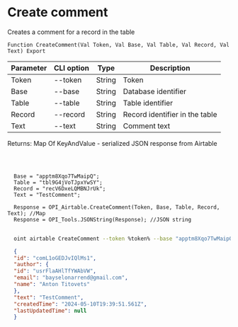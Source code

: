 ﻿---
sidebar_position: 2
---

# Create comment
 Creates a comment for a record in the table



`Function CreateComment(Val Token, Val Base, Val Table, Val Record, Val Text) Export`

  | Parameter | CLI option | Type | Description |
  |-|-|-|-|
  | Token | --token | String | Token |
  | Base | --base | String | Database identifier |
  | Table | --table | String | Table identifier |
  | Record | --record | String | Record identifier in the table |
  | Text | --text | String | Comment text |

  
  Returns:  Map Of KeyAndValue - serialized JSON response from Airtable

<br/>




```bsl title="Code example"
  
  Base = "apptm8Xqo7TwMaipQ";
  Table = "tbl9G4jVoTJpxYwSY";
  Record = "recV6DxeLQMBNJrUk";
  Text = "TestComment";
  
  Response = OPI_Airtable.CreateComment(Token, Base, Table, Record, Text); //Map
  Response = OPI_Tools.JSONString(Response); //JSON string
```



```sh title="CLI command example"
    
  oint airtable CreateComment --token %token% --base "apptm8Xqo7TwMaipQ" --table "tbl9G4jVoTJpxYwSY" --record "recV6DxeLQMBNJrUk" --text "TestComment"

```

```json title="Result"
  {
  "id": "comL1oGEDJvIQlMs1",
  "author": {
  "id": "usrFlaAHlTfYWAbVW",
  "email": "bayselonarrend@gmail.com",
  "name": "Anton Titovets"
  },
  "text": "TestComment",
  "createdTime": "2024-05-10T19:39:51.561Z",
  "lastUpdatedTime": null
  }

```
